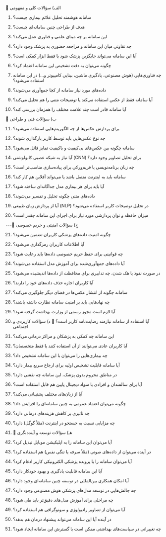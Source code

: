🔹 الف) سؤالات کلی و مفهومی

1. سامانه هوشمند تحلیل علائم بیماری چیست؟


2. هدف از طراحی چنین سامانه‌ای چیست؟


3. این سامانه بر چه مبنای علمی و فناوری عمل می‌کند؟


4. چه تفاوتی میان این سامانه و مراجعه حضوری به پزشک وجود دارد؟


5. آیا این سامانه می‌تواند جایگزین پزشک شود یا فقط ابزار کمکی است؟


6. چگونه می‌توان به دقت تشخیص این سامانه اعتماد کرد؟


7. چه فناوری‌هایی (هوش مصنوعی، یادگیری ماشین، بینایی کامپیوتر و...) در این سامانه استفاده می‌شود؟


8. داده‌های مورد نیاز سامانه از کجا جمع‌آوری می‌شوند؟


9. آیا سامانه فقط از عکس استفاده می‌کند یا توضیحات متنی را هم تحلیل می‌کند؟


10. آیا سامانه قادر است چند علامت مختلف را همزمان بررسی کند؟


🔹 ب) سؤالات فنی و طراحی

11. برای پردازش عکس‌ها از چه الگوریتم‌هایی استفاده می‌شود؟


12. چه نوع عکس‌هایی باید توسط کاربر بارگذاری شوند؟


13. سامانه چگونه بین عکس‌های بی‌کیفیت و باکیفیت تمایز قائل می‌شود؟


14. آیا نیاز به شبکه عصبی کانولوشنی (CNN) برای تحلیل تصاویر وجود دارد؟


15. چه زبان برنامه‌نویسی یا فریم‌ورکی برای پیاده‌سازی مناسب‌تر است؟


16. سامانه باید به اینترنت متصل باشد یا می‌تواند آفلاین هم کار کند؟


17. آیا باید برای هر بیماری مدل جداگانه‌ای ساخته شود؟


18. داده‌های متنی چگونه تحلیل و تفسیر می‌شوند؟


19. آیا از پردازش زبان طبیعی (NLP) در تحلیل توضیحات کاربر استفاده می‌شود؟


20. میزان حافظه و توان پردازشی مورد نیاز برای اجرای این سامانه چقدر است؟

---🔹 ج) سؤالات امنیتی و حریم خصوصی

21. چگونه امنیت داده‌های پزشکی کاربران تضمین می‌شود؟


22. آیا اطلاعات کاربران رمزگذاری می‌شود؟


23. چه قوانینی برای حفظ حریم خصوصی داده‌ها باید رعایت شود؟


24. آیا داده‌های جمع‌آوری‌شده برای آموزش مدل استفاده می‌شوند؟


25. در صورت نفوذ یا هک شدن، چه تدابیری برای محافظت از داده‌ها اندیشیده می‌شود؟


26. آیا کاربران اجازه حذف داده‌های خود را دارند؟


27. سامانه چگونه از انتشار عکس‌ها در فضای دیگر جلوگیری می‌کند؟


28. چه نهادهایی باید بر امنیت سامانه نظارت داشته باشند؟


29. آیا لازم است مجوز رسمی از وزارت بهداشت گرفته شود؟


30. آیا استفاده از سامانه نیازمند رضایت‌نامه کاربر است؟
🔹 د) سؤالات کاربردی و اجتماعی

31. این سامانه چه کمکی به پزشکان و مراکز درمانی می‌کند؟


32. آیا کاربران عادی می‌توانند از آن استفاده کنند یا فقط متخصصان؟


33. چه بیماری‌هایی را می‌توان با این سامانه تشخیص داد؟


34. آیا سامانه قابلیت تشخیص اولیه برای ارجاع سریع بیمار دارد؟


35. در مناطق محروم بدون پزشک، این سامانه چه نقشی دارد؟


36. آیا برای سالمندان و افرادی با سواد دیجیتال پایین هم قابل استفاده است؟


37. آیا از زبان‌های مختلف پشتیبانی می‌کند؟


38. چگونه می‌توان اعتماد عمومی به چنین سامانه‌ای را افزایش داد؟


39. چه تاثیری بر کاهش هزینه‌های درمانی دارد؟


40. چه مزایایی نسبت به جستجو در اینترنت (مثلاً گوگل) دارد؟
41. 🔹 هـ) سؤالات توسعه و آینده‌نگری

41. آیا می‌توان این سامانه را به اپلیکیشن موبایل تبدیل کرد؟


42. در آینده می‌توان از داده‌های صوتی (مثلاً سرفه یا تنگی نفس) هم استفاده کرد؟


43. آیا می‌توان سامانه را با پرونده پزشکی الکترونیکی کاربر ادغام کرد؟


44. آیا این سامانه قابلیت یادگیری و بهبود خودکار دارد؟


45. آیا امکان همکاری بین‌المللی در توسعه چنین سامانه‌ای وجود دارد؟


46. چه چالش‌هایی در توسعه مدل‌های پزشکی هوش مصنوعی وجود دارد؟


47. چه مراحلی برای آموزش مدل‌های دقیق‌تر باید طی شود؟


48. آیا می‌توان از تصاویر رادیولوژی و سونوگرافی هم استفاده کرد؟


49. در آینده آیا این سامانه می‌تواند پیشنهاد درمان هم بدهد؟


50. چه تغییراتی در سیاست‌های بهداشتی ممکن است با گسترش این سامانه ایجاد شود؟

